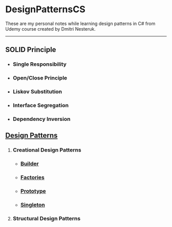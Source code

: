 # DesignPatternsCS

These are my personal notes while learning design patterns in C# from Udemy course created by Dmitri Nesteruk.

---

## SOLID Principle

- ### Single Responsibility

- ### Open/Close Principle

- ### Liskov Substitution

- ### Interface Segregation

- ### Dependency Inversion

## [Design Patterns](https://github.com/Jinming-Zhang/DesignPatternsCS/tree/master/DesignPatterns)

1. ### Creational Design Patterns

   - ### [Builder](https://github.com/Jinming-Zhang/DesignPatternsCS/tree/master/DesignPatterns/Builder)

   - ### [Factories](https://github.com/Jinming-Zhang/DesignPatternsCS/tree/master/DesignPatterns/Factories)

   - ### [Prototype](https://github.com/Jinming-Zhang/DesignPatternsCS/tree/master/DesignPatterns/Prototype)

   - ### [Singleton](https://github.com/Jinming-Zhang/DesignPatternsCS/tree/master/DesignPatterns/Singleton)

2. ### Structural Design Patterns
